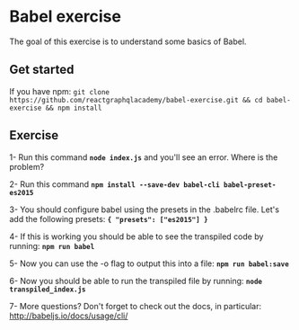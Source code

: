 # Babel exercise

The goal of this exercise is to understand some basics of Babel.

## Get started

If you have npm:
`git clone https://github.com/reactgraphqlacademy/babel-exercise.git && cd babel-exercise && npm install`

## Exercise

1- Run this command **`node index.js`** and you'll see an error. Where is the problem?

2- Run this command **`npm install --save-dev babel-cli babel-preset-es2015`**

3- You should configure babel using the presets in the .babelrc file. Let's add the following presets:
**`{
  "presets": ["es2015"]
}`**

4- If this is working you should be able to see the transpiled code by running: **`npm run babel`**

5- Now you can use the -o flag to output this into a file: **`npm run babel:save`**

6- Now you should be able to run the transpiled file by running: **`node transpiled_index.js`**

7- More questions? Don't forget to check out the docs, in particular: http://babeljs.io/docs/usage/cli/
